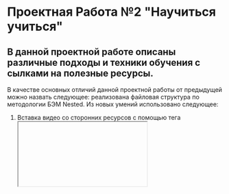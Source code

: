 # Проектная Работа №2 "Научиться учиться"

## В данной проектной работе описаны различные подходы и техники обучения с сылками на полезные ресурсы.

В качестве основных отличий данной проектной работы от предыдущей
можно назвать следующее: реализована файловая структура по методологии БЭМ Nested. Из новых умений использовано следующее:

1. Вставка видео со сторонних ресурсов с помощью тега <iframe>
2. Разметка сетки таблицы с помощью Grid
3. Изменение внешнего вида ссылок при наведении
4. Анимация фигур, реализованная с помощью "кейфреймов"

### Навыки которые были закреплены

1. Использование flex-box, позиционирование элементов на странице с помощью различных свойств флекс-контейнеров
2. Повторное использование элементов и блоков без дублирования кода, благодаря БЭМ методологии и новой файловой системе
  
  [Ссылка на проект]('https://alexandravia.github.io/how-to-learn/')
